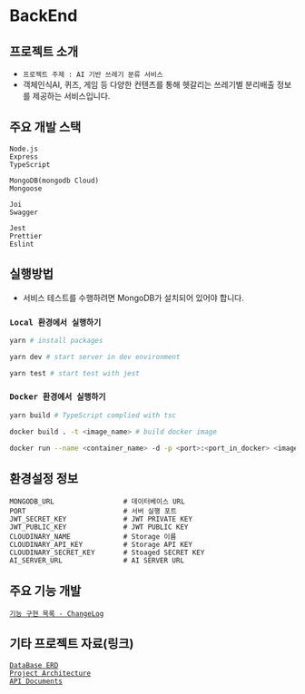 # BackEnd

## 프로젝트 소개

- `프로젝트 주제 : AI 기반 쓰레기 분류 서비스`<br/>
- 객체인식AI, 퀴즈, 게임 등 다양한 컨텐츠를 통해 헷갈리는 쓰레기별 분리배출 정보를 제공하는 서비스입니다.

## 주요 개발 스택

```
Node.js
Express
TypeScript

MongoDB(mongodb Cloud)
Mongoose

Joi
Swagger

Jest
Prettier
Eslint
```

## 실행방법

- 서비스 테스트를 수행하려면 MongoDB가 설치되어 있어야 합니다.

### `Local 환경에서 실행하기`

```bash
yarn # install packages

yarn dev # start server in dev environment

yarn test # start test with jest
```

### `Docker 환경에서 실행하기`

```bash
yarn build # TypeScript complied with tsc

docker build . -t <image_name> # build docker image

docker run --name <container_name> -d -p <port>:<port_in_docker> <image_name> # run docker container with docker image
```

## 환경설정 정보

```
MONGODB_URL                 # 데이터베이스 URL
PORT                        # 서버 실행 포트
JWT_SECRET_KEY              # JWT PRIVATE KEY
JWT_PUBLIC_KEY              # JWT PUBLIC KEY
CLOUDINARY_NAME             # Storage 이름
CLOUDINARY_API_KEY          # Storage API KEY
CLOUDINARY_SECRET_KEY       # Stoaged SECRET KEY
AI_SERVER_URL               # AI SERVER URL
```

## 주요 기능 개발

[`기능 구현 목록 - ChangeLog`](https://github.com/Hugekyung/elice-final-project/wiki/ChangeLog)

## 기타 프로젝트 자료(링크)

[`DataBase ERD`](https://kdt-gitlab.elice.io/ai_track/class_04/ai_project/team10/back/-/wikis/ERD-Image) <br/>
[`Project Architecture`](https://kdt-gitlab.elice.io/ai_track/class_04/ai_project/team10/back/-/wikis/Project-Architecture)<br/>
[`API Documents`](https://documenter.getpostman.com/view/15413196/UzJQpEPz)
